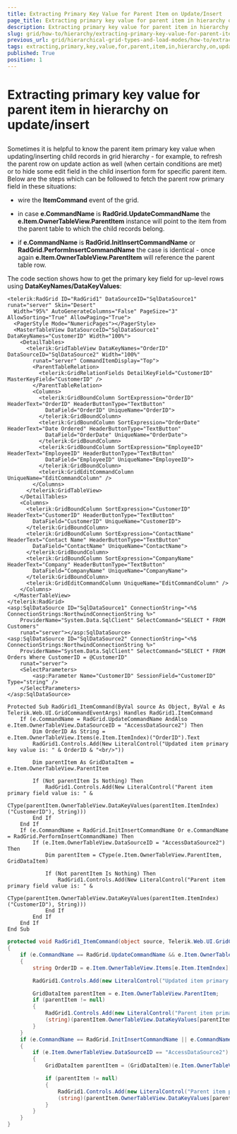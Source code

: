 ```yaml
---
title: Extracting Primary Key Value for Parent Item on Update/Insert
page_title: Extracting primary key value for parent item in hierarchy on update/insert | RadGrid for ASP.NET AJAX Documentation
description: Extracting primary key value for parent item in hierarchy on update/insert
slug: grid/how-to/hierarchy/extracting-primary-key-value-for-parent-item-on-update-insert
previous_url: grid/hierarchical-grid-types-and-load-modes/how-to/extracting-primary-key-value-for-parent-item-on-update-insert
tags: extracting,primary,key,value,for,parent,item,in,hierarchy,on,update/insert
published: True
position: 1
---
```


# Extracting primary key value for parent item in hierarchy on update/insert



##

Sometimes it is helpful to know the parent item primary key value when updating/inserting child records in grid hierarchy - for example, to refresh the parent row on update action as well (when certain conditions are met) or to hide some edit field in the child insertion form for specific parent item. Below are the steps which can be followed to fetch the parent row primary field in these situations:

* wire the **ItemCommand** event of the grid.

* in case **e.CommandName** is **RadGrid.UpdateCommandName** the **e.Item.OwnerTableView.ParentItem** instance will point to the item from the parent table to which the child records belong.

* if **e.CommandName** is **RadGrid.InitInsertCommandName** or **RadGrid.PerformInsertCommandName** the case is identical - once again **e.Item.OwnerTableView.ParentItem** will reference the parent table row.

The code section shows how to get the primary key field for up-level rows using **DataKeyNames/DataKeyValues**:



````ASP.NET
<telerik:RadGrid ID="RadGrid1" DataSourceID="SqlDataSource1" runat="server" Skin="Desert"
  Width="95%" AutoGenerateColumns="False" PageSize="3" AllowSorting="True" AllowPaging="True">
  <PagerStyle Mode="NumericPages"></PagerStyle>
  <MasterTableView DataSourceID="SqlDataSource1" DataKeyNames="CustomerID" Width="100%">
    <DetailTables>
      <telerik:GridTableView DataKeyNames="OrderID" DataSourceID="SqlDataSource2" Width="100%"
        runat="server" CommandItemDisplay="Top">
        <ParentTableRelation>
          <telerik:GridRelationFields DetailKeyField="CustomerID" MasterKeyField="CustomerID" />
        </ParentTableRelation>
        <Columns>
          <telerik:GridBoundColumn SortExpression="OrderID" HeaderText="OrderID" HeaderButtonType="TextButton"
            DataField="OrderID" UniqueName="OrderID">
          </telerik:GridBoundColumn>
          <telerik:GridBoundColumn SortExpression="OrderDate" HeaderText="Date Ordered" HeaderButtonType="TextButton"
            DataField="OrderDate" UniqueName="OrderDate">
          </telerik:GridBoundColumn>
          <telerik:GridBoundColumn SortExpression="EmployeeID" HeaderText="EmployeeID" HeaderButtonType="TextButton"
            DataField="EmployeeID" UniqueName="EmployeeID">
          </telerik:GridBoundColumn>
          <telerik:GridEditCommandColumn UniqueName="EditCommandColumn" />
        </Columns>
      </telerik:GridTableView>
    </DetailTables>
    <Columns>
      <telerik:GridBoundColumn SortExpression="CustomerID" HeaderText="CustomerID" HeaderButtonType="TextButton"
        DataField="CustomerID" UniqueName="CustomerID">
      </telerik:GridBoundColumn>
      <telerik:GridBoundColumn SortExpression="ContactName" HeaderText="Contact Name" HeaderButtonType="TextButton"
        DataField="ContactName" UniqueName="ContactName">
      </telerik:GridBoundColumn>
      <telerik:GridBoundColumn SortExpression="CompanyName" HeaderText="Company" HeaderButtonType="TextButton"
        DataField="CompanyName" UniqueName="CompanyName">
      </telerik:GridBoundColumn>
      <telerik:GridEditCommandColumn UniqueName="EditCommandColumn" />
    </Columns>
  </MasterTableView>
</telerik:RadGrid>
<asp:SqlDataSource ID="SqlDataSource1" ConnectionString="<%$ ConnectionStrings:NorthwindConnectionString %>"
    ProviderName="System.Data.SqlClient" SelectCommand="SELECT * FROM Customers"
    runat="server"></asp:SqlDataSource>
<asp:SqlDataSource ID="SqlDataSource2" ConnectionString="<%$ ConnectionStrings:NorthwindConnectionString %>"
    ProviderName="System.Data.SqlClient" SelectCommand="SELECT * FROM Orders Where CustomerID = @CustomerID"
    runat="server">
    <SelectParameters>
        <asp:Parameter Name="CustomerID" SessionField="CustomerID" Type="string" />
    </SelectParameters>
</asp:SqlDataSource>
````
````VB
Protected Sub RadGrid1_ItemCommand(ByVal source As Object, ByVal e As Telerik.Web.UI.GridCommandEventArgs) Handles RadGrid1.ItemCommand
    If (e.CommandName = RadGrid.UpdateCommandName AndAlso e.Item.OwnerTableView.DataSourceID = "AccessDataSource2") Then
        Dim OrderID As String = e.Item.OwnerTableView.Items(e.Item.ItemIndex)("OrderID").Text
        RadGrid1.Controls.Add(New LiteralControl("Updated item primary key value is: " & OrderID & "<br/>"))

        Dim parentItem As GridDataItem = e.Item.OwnerTableView.ParentItem

        If (Not parentItem Is Nothing) Then
            RadGrid1.Controls.Add(New LiteralControl("Parent item primary field value is: " &
            CType(parentItem.OwnerTableView.DataKeyValues(parentItem.ItemIndex)("CustomerID"), String)))
        End If
    End If
    If (e.CommandName = RadGrid.InitInsertCommandName Or e.CommandName = RadGrid.PerformInsertCommandName) Then
        If (e.Item.OwnerTableView.DataSourceID = "AccessDataSource2") Then
            Dim parentItem = CType(e.Item.OwnerTableView.ParentItem, GridDataItem)

            If (Not parentItem Is Nothing) Then
                RadGrid1.Controls.Add(New LiteralControl("Parent item primary field value is: " &
                CType(parentItem.OwnerTableView.DataKeyValues(parentItem.ItemIndex)("CustomerID"), String)))
            End If
        End If
    End If
End Sub
````
````C#
protected void RadGrid1_ItemCommand(object source, Telerik.Web.UI.GridCommandEventArgs e)
{
    if (e.CommandName == RadGrid.UpdateCommandName && e.Item.OwnerTableView.DataSourceID == "AccessDataSource2")
    {
        string OrderID = e.Item.OwnerTableView.Items[e.Item.ItemIndex]["OrderID"].Text;

        RadGrid1.Controls.Add(new LiteralControl("Updated item primary key value is: " + OrderID + "<br/>"));

        GridDataItem parentItem = e.Item.OwnerTableView.ParentItem;
        if (parentItem != null)
        {
            RadGrid1.Controls.Add(new LiteralControl("Parent item primary field value is: " +
            (string)(parentItem.OwnerTableView.DataKeyValues[parentItem.ItemIndex]["CustomerID"])));
        }
    }
    if (e.CommandName == RadGrid.InitInsertCommandName || e.CommandName == RadGrid.PerformInsertCommandName)
    {
        if (e.Item.OwnerTableView.DataSourceID == "AccessDataSource2")
        {
            GridDataItem parentItem = (GridDataItem)(e.Item.OwnerTableView.ParentItem);

            if (parentItem != null)
            {
                RadGrid1.Controls.Add(new LiteralControl("Parent item primary field value is: " +
                (string)(parentItem.OwnerTableView.DataKeyValues[parentItem.ItemIndex]["CustomerID"])));
            }
        }
    }
}
````

